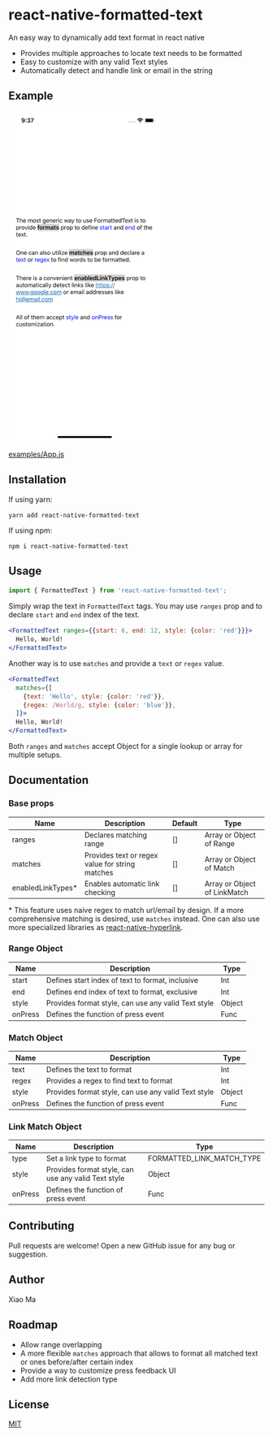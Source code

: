 # react-native-formatted-text

An easy way to dynamically add text format in react native

* Provides multiple approaches to locate text needs to be formatted
* Easy to customize with any valid Text styles
* Automatically detect and handle link or email in the string 

## Example
![](assets/example.png) 

[examples/App.js](examples/App.js)

## Installation
If using yarn:

```
yarn add react-native-formatted-text
```

If using npm:

```
npm i react-native-formatted-text
```

## Usage
```jsx
import { FormattedText } from 'react-native-formatted-text';
```

Simply wrap the text in `FormattedText` tags. You may use `ranges` prop and to declare `start` and `end` index of the text.

```jsx
<FormattedText ranges={{start: 6, end: 12, style: {color: 'red'}}}>
  Hello, World!
</FormattedText>
```

Another way is to use `matches` and provide a `text` or `regex` value.

```jsx
<FormattedText
  matches={[
    {text: 'Hello', style: {color: 'red'}},
    {regex: /World/g, style: {color: 'blue'}},
  ]}>
  Hello, World!
</FormattedText>
```

Both `ranges` and `matches` accept Object for a single lookup or array for multiple setups.

## Documentation

### Base props

| Name             | Description                                     | Default      | Type            |
| ---------------- | ----------------------------------------------- | ------------ | --------------- |
| ranges           | Declares matching range                         | []           | Array or Object of Range |
| matches          | Provides text or regex value for string matches | []           | Array or Object of Match |
| enabledLinkTypes*| Enables automatic link checking                 | []           | Array or Object of LinkMatch |

\* This feature uses naive regex to match url/email by design. If a more comprehensive matching is desired, use `matches` instead. One can also use more specialized libraries as [react-native-hyperlink](https://github.com/obipawan/react-native-hyperlink).

### Range Object
| Name        | Description                                         |  Type        |  
| ----------- | --------------------------------------------------- | ------------ |
| start       | Defines start index of text to format, inclusive    | Int          |
| end         | Defines end index of text to format, exclusive      | Int          |
| style       | Provides format style, can use any valid Text style | Object       |
| onPress     | Defines the function of press event                 | Func         |

### Match Object
| Name        | Description                                         |  Type        |  
| ----------- | --------------------------------------------------- | ------------ |
| text        | Defines the text to format                          | Int          |
| regex       | Provides a regex to find text to format             | Int          |
| style       | Provides format style, can use any valid Text style | Object       |
| onPress     | Defines the function of press event                 | Func         |

### Link Match Object
| Name        | Description                                         |  Type                     |  
| ----------- | --------------------------------------------------- | ------------------------- |
| type        | Set a link type to format                           | FORMATTED_LINK_MATCH_TYPE |
| style       | Provides format style, can use any valid Text style | Object                    |
| onPress     | Defines the function of press event                 | Func                      |

## Contributing

Pull requests are welcome! Open a new GitHub issue for any bug or suggestion.

## Author

Xiao Ma

## Roadmap
- Allow range overlapping
- A more flexible `matches` approach that allows to format all matched text or ones before/after certain index
- Provide a way to customize press feedback UI
- Add more link detection type

## License

[MIT](./LICENSE)
